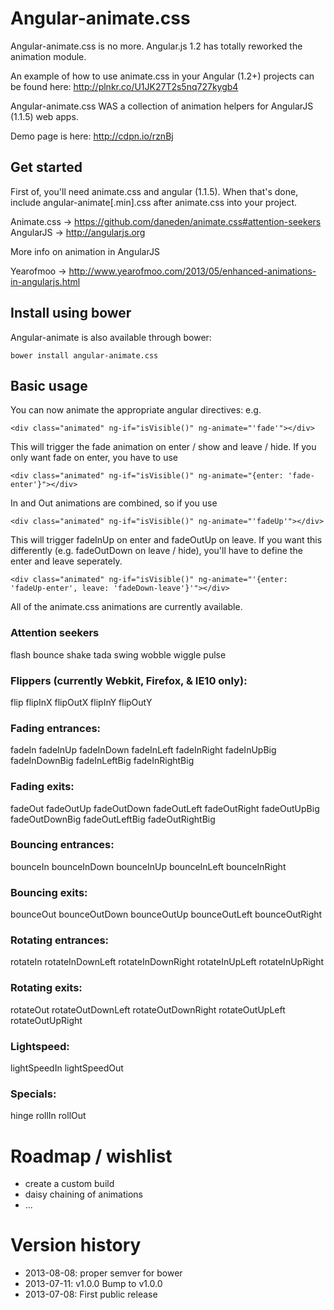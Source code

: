 # Angular-animate.css

Angular-animate.css is no more. Angular.js 1.2 has totally reworked the animation module.

An example of how to use animate.css in your Angular (1.2+) projects can be found here: http://plnkr.co/U1JK27T2s5nq727kygb4

Angular-animate.css WAS a collection of animation helpers for AngularJS (1.1.5) web apps.

Demo page is here: http://cdpn.io/rznBj

## Get started

First of, you'll need animate.css and angular (1.1.5). When that's done, include angular-animate[.min].css after animate.css into your project.

Animate.css -> https://github.com/daneden/animate.css#attention-seekers
AngularJS -> http://angularjs.org

More info on animation in AngularJS

Yearofmoo -> http://www.yearofmoo.com/2013/05/enhanced-animations-in-angularjs.html

## Install using bower

Angular-animate is also available through bower:

```
bower install angular-animate.css
```

## Basic usage

You can now animate the appropriate angular directives: e.g.

```
<div class="animated" ng-if="isVisible()" ng-animate="'fade'"></div>
```

This will trigger the fade animation on enter / show and leave / hide. If you only want fade on enter, you have to use

```
<div class="animated" ng-if="isVisible()" ng-animate="{enter: 'fade-enter'}"></div>
```

In and Out animations are combined, so if you use

```
<div class="animated" ng-if="isVisible()" ng-animate="'fadeUp'"></div>
```

This will trigger fadeInUp on enter and fadeOutUp on leave. If you want this differently (e.g. fadeOutDown on leave / hide), you'll have to define the enter and leave seperately.

```
<div class="animated" ng-if="isVisible()" ng-animate="'{enter: 'fadeUp-enter', leave: 'fadeDown-leave'}'"></div>
```

All of the animate.css animations are currently available.

### Attention seekers

flash bounce shake tada swing wobble wiggle pulse

### Flippers (currently Webkit, Firefox, & IE10 only):

flip flipInX flipOutX flipInY flipOutY

### Fading entrances:

fadeIn fadeInUp fadeInDown fadeInLeft fadeInRight fadeInUpBig fadeInDownBig fadeInLeftBig fadeInRightBig

### Fading exits:

fadeOut fadeOutUp fadeOutDown fadeOutLeft fadeOutRight fadeOutUpBig fadeOutDownBig fadeOutLeftBig fadeOutRightBig

### Bouncing entrances:

bounceIn bounceInDown bounceInUp bounceInLeft bounceInRight

### Bouncing exits:

bounceOut bounceOutDown bounceOutUp bounceOutLeft bounceOutRight

### Rotating entrances:

rotateIn rotateInDownLeft rotateInDownRight rotateInUpLeft rotateInUpRight

### Rotating exits:

rotateOut rotateOutDownLeft rotateOutDownRight rotateOutUpLeft rotateOutUpRight

### Lightspeed:

lightSpeedIn lightSpeedOut

### Specials:

hinge rollIn rollOut

# Roadmap / wishlist

- create a custom build
- daisy chaining of animations
- ...

# Version history

- 2013-08-08: proper semver for bower
- 2013-07-11: v1.0.0 Bump to v1.0.0
- 2013-07-08: First public release